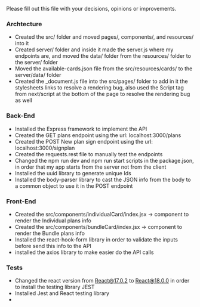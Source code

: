 Please fill out this file with your decisions, opinions or improvements.

### Archtecture
- Created the src/ folder and moved pages/, components/, and resources/ into it
- Created server/ folder and inside it made the server.js where my endpoints are, and moved the data/ folder from the resources/ folder to the server/ folder
- Moved the available-cards.json file from the src/resources/cards/ to the server/data/ folder
- Created the _document.js file into the src/pages/ folder to add in it the stylesheets links to resolve a rendering bug, also used the Script tag from next/script at the bottom of the page to resolve the rendering bug as well
  
### Back-End  
- Installed the Express framework to implement the API
- Created the GET plans endpoint using the url: localhost:3000/plans
- Created the POST New plan sign endpoint using the url: localhost:3000/signplan
- Created the requests.rest file to manually test the endpoints
- Changed the npm run dev and npm run start scripts in the package.json, in order that my app starts from the server not from the client
- Installed the uuid library to generate unique Ids
- Installed the body-parser library to cast the JSON info from the body to a common object to use it in the POST endpoint

### Front-End
- Created the src/components/individualCard/index.jsx -> component to render the Individual plans info
- Created the src/components/bundleCard/index.jsx -> component to render the Bundle plans info
- Installed the react-hook-form library in order to validate the inputs before send this info to the API
- installed the axios library to make easier do the API calls

### Tests  
- Changed the react version from React@17.0.2 to React@18.0.0 in order to install the testing library JEST
- Installed Jest and React testing library
- 